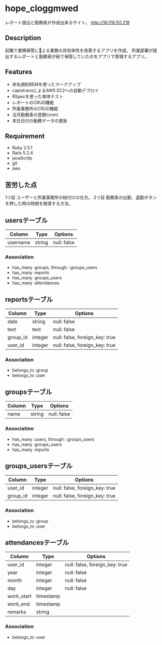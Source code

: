 # hope_cloggmwed
  レポート提出と勤務表が作成出来るサイト。
  http://18.178.151.218

## Description
  前職で書類保管による業務の非効率性を改善するアプリを作成。
  所属部署が提出するレポートと勤務表が紙で保管していたのをアプリで管理するアプリ。

## Features
- 命名規則BEMを使ったマークアップ
- capistranoによるAWS EC2への自動デプロイ
- RSpecを使った単体テスト
- レポートのCRUD機能
- 所属事務所のCRUD機能
- 当月勤務表の登録(cron)
- 本日日付の勤務データの更新

## Requirement
- Ruby 2.5.1
- Rails 5.2.4
- javaScritp
- git
- aws

## 苦労した点
  1つ目
  ユーザーと所属事務所の紐付けの仕方。
  2つ目
  勤務表の出勤、退勤ボタンを押した時の時間を取得する方法。

## usersテーブル
|Column|Type|Options|
|------|----|-------|
|username|string|null: false|
### Association
- has_many  :groups,  through:  :groups_users
- has_many  :reports
- has_many :groups_users
- has_many :attendances

## reportsテーブル
|Column|Type|Options|
|------|----|-------|
|date|string|null: false|
|text|text|null: false|
|group_id|integer|null: false, foreign_key: true|
|user_id|integer|null: false, foreign_key: true|
### Association
- belongs_to :group
- belongs_to :user

## groupsテーブル
|Column|Type|Options|
|------|----|-------|
|name|string|null: false|
### Association
- has_many :users, through:  :groups_users
- has_many :groups_users
- has_many :reports

## groups_usersテーブル
|Column|Type|Options|
|------|----|-------|
|user_id|integer|null: false, foreign_key: true|
|group_id|integer|null: false, foreign_key: true|
### Association
- belongs_to :group
- belongs_to :user

## attendancesテーブル
|Column|Type|Options|
|------|----|-------|
|user_id|integer|null: false, foreign_key: true|
|year|integer|null: false|
|month|integer|null: false|
|day|integer|null: false|
|work_start|timestamp||
|work_end|timestamp||
|remarks|string||
### Association
- belongs_to :user

<!-- ## work_timeテーブル
|Column|Type|Options|
|------|----|-------|
|time|text|null: false|
|user_id|integer|null: false, foreign_key: true|
### Association
- belongs_to :user -->

